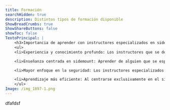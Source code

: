```yaml
---
title: Formación
searchHidden: true
description: Distintos tipos de formación disponible
ShowBreadCrumbs: true
ShowShareButtons: false
showToc: false
TextoPrincipal: |
    <h3>Importancia de aprender con instructores especializados en sidemount</h3>
    <ul>
    <li>Experiencia y conocimiento profundo: Los instructores que se dedican exclusivamente al sidemount tienen una comprensión más completa de las técnicas y desafíos específicos de esta configuración.</li>

    <li>Enseñanza centrada en sidemount: Aprender de alguien que se especializa en sidemount garantiza que todas las prácticas y métodos de enseñanza estén optimizados para esta configuración, en lugar de ser adaptaciones de otras técnicas de buceo.</li>

    <li>Mayor enfoque en la seguridad: Los instructores especializados en sidemount están mejor preparados para identificar y solucionar problemas específicos de esta configuración, aumentando la seguridad del buceador.</li>

    <li>Aprendizaje más eficiente: Al centrarse exclusivamente en el sidemount, el proceso de aprendizaje es más directo y eficiente, permitiendo al buceador dominar las técnicas más rápidamente y con mayor confianza.</li>
    </ul>
Image: /img_1897-1.png
---
```

dfafdsf